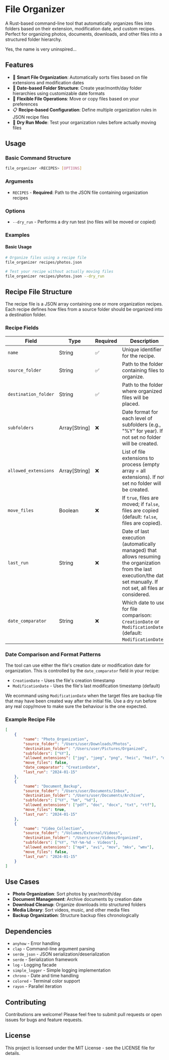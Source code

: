 # File Organizer

A Rust-based command-line tool that automatically organizes files into folders based on their extension, modification date, and custom recipes. Perfect for organizing photos, documents, downloads, and other files into a structured folder hierarchy.

Yes, the name is very uninspired...

## Features

- 📁 **Smart File Organization**: Automatically sorts files based on file extensions and modification dates
- 📅 **Date-based Folder Structure**: Create year/month/day folder hierarchies using customizable date formats
- 🔄 **Flexible File Operations**: Move or copy files based on your preferences
- 📋 **Recipe-based Configuration**: Define multiple organization rules in JSON recipe files
- 🧪 **Dry Run Mode**: Test your organization rules before actually moving files

## Usage

### Basic Command Structure

```bash
file_organizer <RECIPES> [OPTIONS]
```

### Arguments

- `RECIPES` - **Required**: Path to the JSON file containing organization recipes

### Options

- `--dry_run` - Performs a dry run test (no files will be moved or copied)

### Examples

#### Basic Usage

```bash
# Organize files using a recipe file
file_organizer recipes/photos.json

# Test your recipe without actually moving files
file_organizer recipes/photos.json --dry_run
```

## Recipe File Structure

The recipe file is a JSON array containing one or more organization recipes. Each recipe defines how files from a source folder should be organized into a destination folder.

### Recipe Fields

| Field                | Type          | Required | Description                                                                                                                                                               |
| -------------------- | ------------- | -------- | ------------------------------------------------------------------------------------------------------------------------------------------------------------------------- |
| `name`               | String        | ✅       | Unique identifier for the recipe.                                                                                                                                         |
| `source_folder`      | String        | ✅       | Path to the folder containing files to organize.                                                                                                                          |
| `destination_folder` | String        | ✅       | Path to the folder where organized files will be placed.                                                                                                                  |
| `subfolders`         | Array[String] | ❌       | Date format for each level of subfolders (e.g., "%Y" for year). If not set no folder will be created.                                                                     |
| `allowed_extensions` | Array[String] | ❌       | List of file extensions to process (empty array = all extensions). If not set no folder will be created.                                                                  |
| `move_files`         | Boolean       | ❌       | If `true`, files are moved; if `false`, files are copied (default: `false`, files are copied).                                                                                  |
| `last_run`           | String        | ❌       | Date of last execution (automatically managed) that allows resuming the organization from the last execution/the date set manually. If not set, all files are considered. |
| `date_comparator`    | String        | ❌       | Which date to use for file comparison: `CreationDate` or `ModificationDate` (default: `ModificationDate`).                                                                |

### Date Comparison and Format Patterns

The tool can use either the file's creation date or modification date for organization. This is controlled by the `date_comparator` field in your recipe:

- `CreationDate` - Uses the file's creation timestamp
- `ModificationDate` - Uses the file's last modification timestamp (default)

We ecommand using `ModificationDate` when the target files are backup file that may have been created way after the initial file. Use a dry run before any real copy/move to make sure the behaviour is the one expected.

### Example Recipe File

```json
[
	{
		"name": "Photo_Organization",
		"source_folder": "/Users/user/Downloads/Photos",
		"destination_folder": "/Users/user/Pictures/Organized",
		"subfolders": ["%Y"],
		"allowed_extensions": ["jpg", "jpeg", "png", "heic", "heif", "dng", "gif"],
		"move_files": false,
		"date_comparator": "CreationDate",
		"last_run": "2024-01-15"
	},
	{
		"name": "Document_Backup",
		"source_folder": "/Users/user/Documents/Inbox",
		"destination_folder": "/Users/user/Documents/Archive",
		"subfolders": ["%Y", "%m", "%d"],
		"allowed_extensions": ["pdf", "doc", "docx", "txt", "rtf"],
		"move_files": true,
		"last_run": "2024-01-15"
	},
	{
		"name": "Video_Collection",
		"source_folder": "/Volumes/External/Videos",
		"destination_folder": "/Users/user/Videos/Organized",
		"subfolders": ["%Y", "%Y-%m-%d - Videos"],
		"allowed_extensions": ["mp4", "avi", "mov", "mkv", "wmv"],
		"move_files": false,
		"last_run": "2024-01-15"
	}
]
```

## Use Cases

- **Photo Organization**: Sort photos by year/month/day
- **Document Management**: Archive documents by creation date
- **Download Cleanup**: Organize downloads into structured folders
- **Media Library**: Sort videos, music, and other media files
- **Backup Organization**: Structure backup files chronologically

## Dependencies

- `anyhow` - Error handling
- `clap` - Command-line argument parsing
- `serde_json` - JSON serialization/deserialization
- `serde` - Serialization framework
- `log` - Logging facade
- `simple_logger` - Simple logging implementation
- `chrono` - Date and time handling
- `colored` - Terminal color support
- `rayon` - Parallel iteration

## Contributing

Contributions are welcome! Please feel free to submit pull requests or open issues for bugs and feature requests.

## License

This project is licensed under the MIT License - see the LICENSE file for details.
